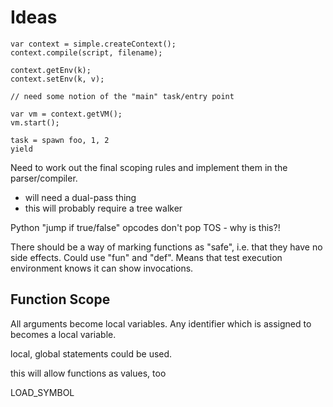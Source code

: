 # Ideas

    var context = simple.createContext();
    context.compile(script, filename);

    context.getEnv(k);
    context.setEnv(k, v);

    // need some notion of the "main" task/entry point

    var vm = context.getVM();
    vm.start();

    task = spawn foo, 1, 2
    yield

Need to work out the final scoping rules and implement them in the parser/compiler.

  * will need a dual-pass thing
  * this will probably require a tree walker


Python "jump if true/false" opcodes don't pop TOS - why is this?!

There should be a way of marking functions as "safe", i.e. that they have no side effects.
Could use "fun" and "def". Means that test execution environment knows it can show invocations.


## Function Scope

All arguments become local variables.
Any identifier which is assigned to becomes a local variable.

local, global statements could be used.

this will allow functions as values, too

LOAD_SYMBOL